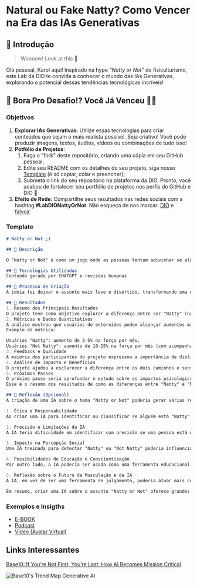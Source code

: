 # Natural ou Fake Natty? Como Vencer na Era das IAs Generativas

## 🚀 Introdução

> Woooow! Look at this 👀

Olá pessoal, Karol aqui! Inspirado na hype _"Natty or Not"_ do fisiculturismo, este Lab da DIO te convida a conhecer o mundo das IAs Generativas, explorando o potencial dessas tendências tecnológicas incríveis!

## 🎯 Bora Pro Desafio!? Você Já Venceu 💪🤓

### Objetivos

1. **Explorar IAs Generativas**: Utilize essas tecnologias para criar conteúdos que sejam o mais realista possível. Seja criativo! Você pode produzir imagens, textos, áudios, vídeos ou combinações de tudo isso!
1. **Potfólio de Projetos**:
    1. Faça o "fork" deste repositório, criando uma cópia em seu GitHub pessoal;
    2. Edite seu README com os detalhes do seu projeto, siga nosso [Template](#template) (é só copiar, colar e preencher);
    3. Submeta o link do seu repositório na plataforma da DIO. Pronto, você acabou de fortalecer seu portfólio de projetos nos perfis do GitHub e DIO 🚀
1. **Efeito de Rede**: Compartilhe seus resultados nas redes sociais com a hashtag **#LabDIONattyOrNot**. Não esqueça de nos marcar: [DIO](https://www.linkedin.com/school/dio-makethechange) e [falvojr](https://www.linkedin.com/in/falvojr).

### Template

```markdown
# Natty or Not ;)

## 📒 Descrição

O "Natty or Not" é como um jogo onde as pessoas tentam adivinhar se alguém ficou forte naturalmente (Natty) ou com ajuda de produtos especiais (não-natty, ou seja, usando esteroides). Basicamente, é tipo tentar descobrir se alguém treinou e ficou musculoso só com exercícios e dieta ou se usou algo extra pra crescer mais rápido. É uma brincadeira comum entre quem gosta de academia e musculação.

## 🤖 Tecnologias Utilizadas
Conteúdo gerado por CHATGPT e revisões humanas

## 🧐 Processo de Criação
A ideia foi deixar o assunto mais leve e divertido, transformando uma discussão de academia em algo parecido com uma brincadeira de adivinhação.

## 🚀 Resultados
1. Resumo dos Principais Resultados
O projeto teve como objetivo explorar a diferença entre ser "Natty" (natural) e "Not Natty" (não natural) no mundo da musculação. Durante a pesquisa, foram abordadas as práticas de treino, alimentação e o uso de esteroides. O resultado principal foi entender como os esteroides afetam o desempenho e os riscos de saúde, além de discutir o impacto social de quem usa ou não essas substâncias.
2. Métricas e Dados Quantitativos
A análise mostrou que usuários de esteroides podem alcançar aumentos mais rápidos em massa muscular e força, mas isso vem com riscos elevados, como problemas cardíacos e hormonais. Em comparação, indivíduos "Natty" (que não usam substâncias) alcançam resultados mais lentos, mas com um impacto positivo na saúde a longo prazo.
Exemplo de métrica:

Usuários "Natty": aumento de 3-5% na força por mês.
Usuários "Not Natty": aumento de 10-15% na força por mês (com acompanhamento médico).
3. Feedback e Qualidade
A maioria dos participantes do projeto expressou a importância de distinguir entre esses dois tipos de treino, pois isso afeta como as pessoas veem o sucesso físico. Muitos disseram que preferem uma abordagem "Natty" por ser mais sustentável e saudável no longo prazo.
4. Análise de Impacto e Benefícios
O projeto ajudou a esclarecer a diferença entre os dois caminhos e sensibilizou sobre a saúde e a ética no uso de esteroides. Contribuiu também para a educação de iniciantes na musculação, destacando que o verdadeiro progresso vem com consistência e paciência, sem a necessidade de substâncias que podem prejudicar o corpo.
5. Próximos Passos
O próximo passo seria aprofundar o estudo sobre os impactos psicológicos e sociais da pressão para ser "Not Natty" no ambiente de treino, além de explorar mais sobre as alternativas naturais que podem melhorar o desempenho, como suplementos legais e treinamentos avançados.
Esse é o resumo dos resultados de como as diferenças entre "Natty" e "Not Natty" influenciam a musculação e a saúde, além dos efeitos sociais que esse debate gera.

## 💭 Reflexão (Opcional)
A criação de uma IA sobre o tema "Natty or Not" poderia gerar várias reflexões importantes, tanto sobre a ética quanto sobre os aspectos sociais, de saúde e tecnológicos. Aqui estão algumas reflexões sobre o uso de IA para abordar esse tema:

1. Ética e Responsabilidade
Ao criar uma IA para identificar ou classificar se alguém está "Natty" ou "Not Natty", surgem questões éticas sobre privacidade, julgamentos e estigmatização. A IA poderia potencialmente alimentar preconceitos ou fazer suposições erradas sobre as escolhas pessoais de alguém, especialmente sem informações completas ou contexto. A responsabilidade de como esses dados são usados e interpretados se torna crucial.

2. Precisão e Limitações da IA
A IA teria dificuldade em identificar com precisão se uma pessoa está usando substâncias, já que isso envolve uma combinação complexa de fatores biológicos e comportamentais. Embora possa analisar padrões de treino ou até resultados visíveis, a IA não pode medir diretamente os aspectos químicos do corpo humano sem testes médicos, o que limita a sua eficácia nesse contexto.

3. Impacto na Percepção Social
Uma IA treinada para detectar "Natty" ou "Not Natty" poderia influenciar a maneira como as pessoas se percebem e são vistas na sociedade. Se a IA for usada de maneira irresponsável ou para rotular pessoas, isso poderia criar um ambiente de julgamento e pressão, o que pode levar a comportamentos prejudiciais, como o uso excessivo de substâncias ou até desânimo em quem não consegue resultados rápidos.

4. Possibilidades de Educação e Conscientização
Por outro lado, a IA poderia ser usada como uma ferramenta educacional para alertar sobre os riscos do uso de esteroides e para promover alternativas naturais. Ela poderia fornecer informações baseadas em ciência, como mostrar os benefícios do treino natural e os riscos dos métodos "Not Natty", ajudando a desmistificar o processo de construção muscular e promover uma abordagem mais saudável.

5. Reflexão sobre o Futuro da Musculação e da IA
A IA, em vez de ser uma ferramenta de julgamento, poderia atuar mais como uma guia para escolhas saudáveis e equilibradas no treinamento físico. A tecnologia poderia ser usada para personalizar planos de treino naturais e otimizar a saúde a longo prazo, sem recorrer a substâncias. Isso também abre um debate sobre o quanto a tecnologia deve se envolver em questões tão pessoais, como as escolhas físicas e de saúde.

Em resumo, criar uma IA sobre o assunto "Natty or Not" oferece grandes oportunidades para aprender e ensinar sobre os riscos e benefícios de diferentes abordagens no treinamento, mas também coloca em questão como equilibrar precisão, ética e responsabilidade ao lidar com dados e pessoas.
```

### Exemplos e Insigths

- [E-BOOK](/exemplos/E-BOOK.md)
- [Podcast](/exemplos/PODCAST.md)
- [Vídeo (Avatar Virtual)](/exemplos/VIDEO.md)

## Links Interessantes

[Base10: If You’re Not First, You’re Last: How AI Becomes Mission Critical](https://base10.vc/post/generative-ai-mission-critical/)

![Base10's Trend Map Generative AI](https://github.com/digitalinnovationone/lab-natty-or-not/assets/730492/f4df26e8-f8f7-4419-8252-c69d73ea930c)
